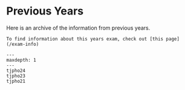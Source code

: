 # Previous Years

Here is an archive of the information from previous years.

```{tip}
To find information about this years exam, check out [this page](/exam-info)
```

```{toctree}
---
maxdepth: 1
---
tjpho24
tjpho23
tjpho21
```
